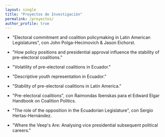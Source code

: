 ```yaml
---
layout: single
title: "Proyectos de Investigación"
permalink: /proyectos/
author_profile: true
---
```



- "Electoral commitment and coalition policymaking in Latin American Legislatures", con John Polga-Hecimovich & Jason Eichorst.

- "How policy positions and presidential approval influence the stability of pre-electoral coalitions."

- "Volatility of pre-electoral coalitions in Ecuador."

- "Descriptive youth representation in Ecuador."

- "Stability of pre-electoral coalitions in Latin America."

- "Pre-electoral coalitions", con Raimondas Ibenskas para el Edward Elgar Handbook on Coalition Politics.

- "The role of the opposition in the Ecuadorian Legislature", con Sergio Hertas-Hernández.

- "Where the Veep's Are: Analysing vice presidential subsequent political careers."


